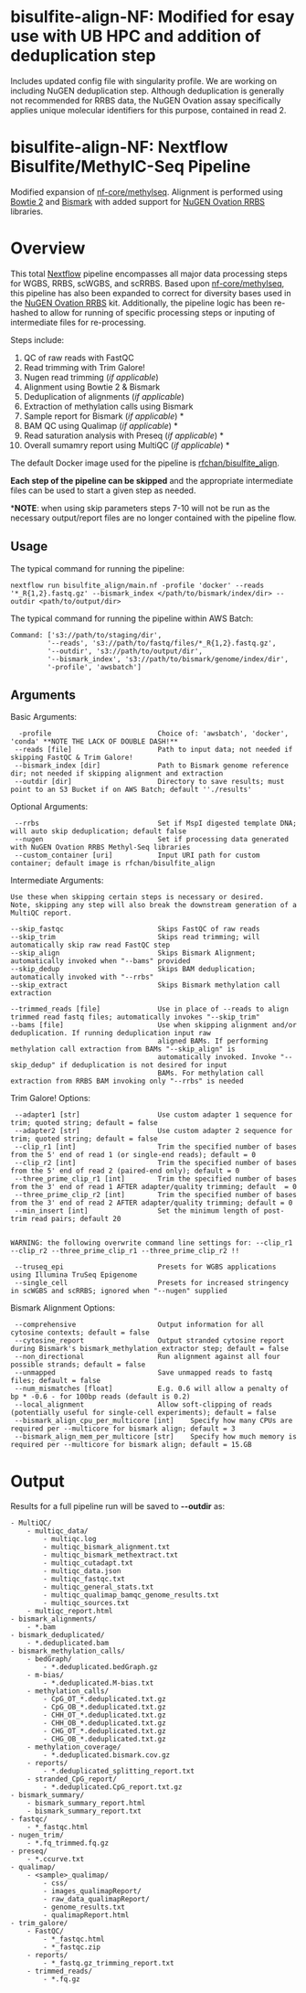 # bisulfite-align-NF: Modified for esay use with UB HPC and addition of deduplication step

Includes updated config file with singularity profile. We are working on including NuGEN deduplication step. Although deduplication is generally not recommended for RRBS data, the NuGEN Ovation assay specifically applies unique molecular identifiers for this purpose, contained in read 2. 

# bisulfite-align-NF: Nextflow Bisulfite/MethylC-Seq Pipeline

Modified expansion of [nf-core/methylseq](https://github.com/nf-core/methylseq). Alignment is performed using [Bowtie 2](http://bowtie-bio.sourceforge.net/bowtie2/index.shtml) and [Bismark](https://github.com/FelixKrueger/Bismark) with added support for [NuGEN Ovation RRBS](https://github.com/nugentechnologies/NuMetRRBS) libraries.

# Overview

This total [Nextflow](https://www.nextflow.io/) pipeline encompasses all major data processing steps for WGBS, RRBS, scWGBS, and scRRBS. Based upon [nf-core/methylseq](https://github.com/nf-core/methylseq), this pipeline has also been expanded to correct for diversity bases used in the [NuGEN Ovation RRBS](https://github.com/nugentechnologies/NuMetRRBS) kit. Additionally, the pipeline logic has been re-hashed to allow for running of specific processing steps or inputing of intermediate files for re-processing.

Steps include:

1. QC of raw reads with FastQC
2. Read trimming with Trim Galore!
3. Nugen read trimming (*if applicable*)
4. Alignment using Bowtie 2 & Bismark
5. Deduplication of alignments (*if applicable*)
6. Extraction of methylation calls using Bismark
7. Sample report for Bismark (*if applicable*) *
8. BAM QC using Qualimap (*if applicable*) *
9. Read saturation analysis with Preseq (*if applicable*) *
10. Overall sumamry report using MultiQC (*if applicable*) *

The default Docker image used for the pipeline is [rfchan/bisulfite_align](https://hub.docker.com/repository/docker/rfchan/bisulfite_align).

**Each step of the pipeline can be skipped** and the appropriate intermediate files can be used to start a given step as needed. 

***NOTE**: when using skip parameters steps 7-10 will not be run as the necessary output/report files are no longer contained with the pipeline flow.

## Usage
The typical command for running the pipeline:

    nextflow run bisulfite_align/main.nf -profile 'docker' --reads '*_R{1,2}.fastq.gz' --bismark_index </path/to/bismark/index/dir> --outdir <path/to/output/dir>

The typical command for running the pipeline within AWS Batch:

    Command: ['s3://path/to/staging/dir',
             '--reads', 's3://path/to/fastq/files/*_R{1,2}.fastq.gz',
             '--outdir', 's3://path/to/output/dir',
             '--bismark_index', 's3://path/to/bismark/genome/index/dir',
             '-profile', 'awsbatch']

## Arguments

Basic Arguments:

      -profile                          Choice of: 'awsbatch', 'docker', 'conda' **NOTE THE LACK OF DOUBLE DASH!**
     --reads [file]                     Path to input data; not needed if skipping FastQC & Trim Galore!
     --bismark_index [dir]              Path to Bismark genome reference dir; not needed if skipping alignment and extraction
     --outdir [dir]                     Directory to save results; must point to an S3 Bucket if on AWS Batch; default ''./results'

 Optional Arguments:

     --rrbs                             Set if MspI digested template DNA; will auto skip deduplication; default false
     --nugen                            Set if processing data generated with NuGEN Ovation RRBS Methyl-Seq libraries
     --custom_container [uri]           Input URI path for custom container; default image is rfchan/bisulfite_align

Intermediate Arguments:

    Use these when skipping certain steps is necessary or desired. 
    Note, skipping any step will also break the downstream generation of a MultiQC report.

    --skip_fastqc                       Skips FastQC of raw reads
    --skip_trim                         Skips read trimming; will automatically skip raw read FastQC step
    --skip_align                        Skips Bismark Alignment; automatically invoked when "--bams" provided 
    --skip_dedup                        Skips BAM deduplication; automatically invoked with "--rrbs"
    --skip_extract                      Skips Bismark methylation call extraction

    --trimmed_reads [file]              Use in place of --reads to align trimmed read fastq files; automatically invokes "--skip_trim"
    --bams [file]                       Use when skipping alignment and/or deduplication. If running deduplication input raw 
                                        aligned BAMs. If performing methylation call extraction from BAMs "--skip_align" is 
                                        automatically invoked. Invoke "--skip_dedup" if deduplication is not desired for input 
                                        BAMs. For methylation call extraction from RRBS BAM invoking only "--rrbs" is needed

Trim Galore! Options:

     --adapter1 [str]                   Use custom adapter 1 sequence for trim; quoted string; default = false
     --adapter2 [str]                   Use custom adapter 2 sequence for trim; quoted string; default = false
     --clip_r1 [int]                    Trim the specified number of bases from the 5' end of read 1 (or single-end reads); default = 0
     --clip_r2 [int]                    Trim the specified number of bases from the 5' end of read 2 (paired-end only); default = 0
     --three_prime_clip_r1 [int]        Trim the specified number of bases from the 3' end of read 1 AFTER adapter/quality trimming; default  = 0
     --three_prime_clip_r2 [int]        Trim the specified number of bases from the 3' end of read 2 AFTER adapter/quality trimming; default = 0
     --min_insert [int]                 Set the minimum length of post-trim read pairs; default 20

    
    WARNING: the following overwrite command line settings for: --clip_r1 --clip_r2 --three_prime_clip_r1 --three_prime_clip_r2 !!

     --truseq_epi                       Presets for WGBS applications using Illumina TruSeq Epigenome
     --single_cell                      Presets for increased stringency in scWGBS and scRRBS; ignored when "--nugen" supplied

Bismark Alignment Options:

     --comprehensive                    Output information for all cytosine contexts; default = false
     --cytosine_report                  Output stranded cytosine report during Bismark's bismark_methylation_extractor step; default = false
     --non_directional                  Run alignment against all four possible strands; default = false
     --unmapped                         Save unmapped reads to fastq files; default = false
     --num_mismatches [float]           E.g. 0.6 will allow a penalty of bp * -0.6 - for 100bp reads (default is 0.2)
     --local_alignment                  Allow soft-clipping of reads (potentially useful for single-cell experiments); default = false
     --bismark_align_cpu_per_multicore [int]    Specify how many CPUs are required per --multicore for bismark align; default = 3
     --bismark_align_mem_per_multicore [str]    Specify how much memory is required per --multicore for bismark align; default = 15.GB

# Output

Results for a full pipeline run will be saved to **--outdir** as:

    - MultiQC/
        - multiqc_data/
            - multiqc.log
            - multiqc_bismark_alignment.txt
            - multiqc_bismark_methextract.txt
            - multiqc_cutadapt.txt
            - multiqc_data.json
            - multiqc_fastqc.txt
            - multiqc_general_stats.txt
            - multiqc_qualimap_bamqc_genome_results.txt
            - multiqc_sources.txt
        - multiqc_report.html
    - bismark_alignments/
        - *.bam
    - bismark_deduplicated/
        - *.deduplicated.bam
    - bismark_methylation_calls/
        - bedGraph/
            - *.deduplicated.bedGraph.gz
        - m-bias/
            - *.deduplicated.M-bias.txt
        - methylation_calls/
            - CpG_OT_*.deduplicated.txt.gz
            - CpG_OB_*.deduplicated.txt.gz
            - CHH_OT_*.deduplicated.txt.gz
            - CHH_OB_*.deduplicated.txt.gz
            - CHG_OT_*.deduplicated.txt.gz
            - CHG_OB_*.deduplicated.txt.gz
        - methylation_coverage/
            - *.deduplicated.bismark.cov.gz
        - reports/
            - *.deduplicated_splitting_report.txt
        - stranded_CpG_report/
            - *.deduplicated.CpG_report.txt.gz
    - bismark_summary/
        - bismark_summary_report.html
        - bismark_summary_report.txt
    - fastqc/
        - *_fastqc.html
    - nugen_trim/
        - *.fq_trimmed.fq.gz
    - preseq/
        - *.ccurve.txt
    - qualimap/
        - <sample>_qualimap/
            - css/
            - images_qualimapReport/
            - raw_data_qualimapReport/
            - genome_results.txt
            - qualimapReport.html
    - trim_galore/
        - FastQC/
            - *_fastqc.html
            - *_fastqc.zip
        - reports/
            - *_fastq.gz_trimming_report.txt
        - trimmed_reads/
            - *.fq.gz
